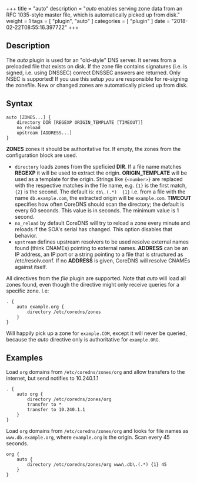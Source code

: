 +++
title = "auto"
description = "*auto* enables serving zone data from an RFC 1035-style master file, which is automatically picked up from disk."
weight = 1
tags = [ "plugin", "auto" ]
categories = [ "plugin" ]
date = "2018-02-22T08:55:16.397722"
+++

## Description

The *auto* plugin is used for an "old-style" DNS server. It serves from a preloaded file that exists
on disk. If the zone file contains signatures (i.e. is signed, i.e. using DNSSEC) correct DNSSEC answers
are returned. Only NSEC is supported! If you use this setup *you* are responsible for re-signing the
zonefile. New or changed zones are automatically picked up from disk.

## Syntax

~~~
auto [ZONES...] {
    directory DIR [REGEXP ORIGIN_TEMPLATE [TIMEOUT]]
    no_reload
    upstream [ADDRESS...]
}
~~~

**ZONES** zones it should be authoritative for. If empty, the zones from the configuration block
are used.

* `directory` loads zones from the speficied **DIR**. If a file name matches **REGEXP** it will be
  used to extract the origin. **ORIGIN_TEMPLATE** will be used as a template for the origin. Strings
  like `{<number>}` are replaced with the respective matches in the file name, e.g. `{1}` is the
  first match, `{2}` is the second. The default is: `db\.(.*)  {1}` i.e. from a file with the
  name `db.example.com`, the extracted origin will be `example.com`. **TIMEOUT** specifies how often
  CoreDNS should scan the directory; the default is every 60 seconds. This value is in seconds.
  The minimum value is 1 second.
* `no_reload` by default CoreDNS will try to reload a zone every minute and reloads if the
  SOA's serial has changed. This option disables that behavior.
* `upstream` defines upstream resolvers to be used resolve external names found (think CNAMEs)
  pointing to external names. **ADDRESS** can be an IP address, an IP:port or a string pointing to
  a file that is structured as /etc/resolv.conf. If no **ADDRESS** is given, CoreDNS will resolve CNAMEs
  against itself.

All directives from the *file* plugin are supported. Note that *auto* will load all zones found,
even though the directive might only receive queries for a specific zone. I.e:

~~~ corefile
. {
    auto example.org {
        directory /etc/coredns/zones
    }
}
~~~
Will happily pick up a zone for `example.COM`, except it will never be queried, because the *auto*
directive only is authoritative for `example.ORG`.

## Examples

Load `org` domains from `/etc/coredns/zones/org` and allow transfers to the internet, but send
notifies to 10.240.1.1

~~~ corefile
. {
    auto org {
        directory /etc/coredns/zones/org
        transfer to *
        transfer to 10.240.1.1
    }
}
~~~

Load `org` domains from `/etc/coredns/zones/org` and looks for file names as `www.db.example.org`,
where `example.org` is the origin. Scan every 45 seconds.

~~~ corefile
org {
    auto {
        directory /etc/coredns/zones/org www\.db\.(.*) {1} 45
    }
}
~~~
